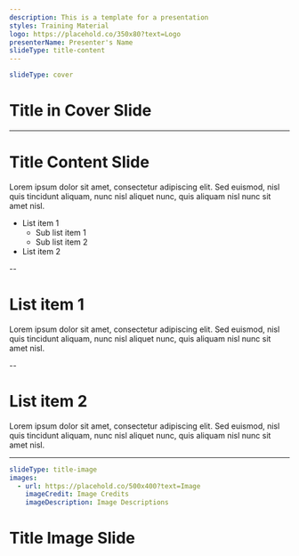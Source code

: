 ```yaml
---
description: This is a template for a presentation
styles: Training Material
logo: https://placehold.co/350x80?text=Logo
presenterName: Presenter's Name
slideType: title-content
---
```


```yaml
slideType: cover
```
# Title in Cover Slide

---

# Title Content Slide
Lorem ipsum dolor sit amet, consectetur adipiscing elit. Sed euismod, nisl quis tincidunt aliquam, nunc nisl aliquet nunc, quis aliquam nisl nunc sit amet nisl.
- List item 1
  - Sub list item 1
  - Sub list item 2
- List item 2

--

# List item 1
Lorem ipsum dolor sit amet, consectetur adipiscing elit. Sed euismod, nisl quis tincidunt aliquam, nunc nisl aliquet nunc, quis aliquam nisl nunc sit amet nisl.

--

# List item 2
Lorem ipsum dolor sit amet, consectetur adipiscing elit. Sed euismod, nisl quis tincidunt aliquam, nunc nisl aliquet nunc, quis aliquam nisl nunc sit amet nisl.

---

```yaml
slideType: title-image
images:
  - url: https://placehold.co/500x400?text=Image
    imageCredit: Image Credits
    imageDescription: Image Descriptions
```

# Title Image Slide
